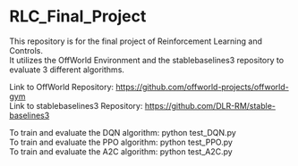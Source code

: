 # RLC_Final_Project

This repository is for the final project of Reinforcement Learning and Controls. <br/>
It utilizes the OffWorld Environment and the stablebaselines3 repository to evaluate 3 different algorithms.

Link to OffWorld Repository: https://github.com/offworld-projects/offworld-gym <br/>
Link to stablebaselines3 Repository: https://github.com/DLR-RM/stable-baselines3

To train and evaluate the DQN algorithm: python test_DQN.py <br/>
To train and evaluate the PPO algorithm: python test_PPO.py <br/>
To train and evaluate the A2C algorithm: python test_A2C.py
